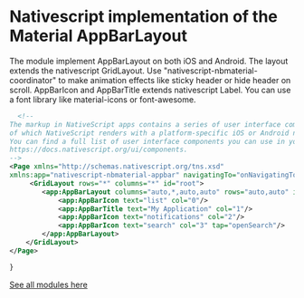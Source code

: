 # Nativescript implementation of the Material AppBarLayout

The module implement AppBarLayout on both iOS and Android. 
The layout extends the nativescript GridLayout.
Use "nativescript-nbmaterial-coordinator" to make animation effects like sticky header or hide header on scroll.
AppBarIcon and AppBarTitle extends nativescript Label.
You can use a font library like material-icons or font-awesome.

```xml
  <!--
The markup in NativeScript apps contains a series of user interface components, each
of which NativeScript renders with a platform-specific iOS or Android native control.
You can find a full list of user interface components you can use in your app at
https://docs.nativescript.org/ui/components.
-->
<Page xmlns="http://schemas.nativescript.org/tns.xsd" 
xmlns:app="nativescript-nbmaterial-appbar" navigatingTo="onNavigatingTo">
	 <GridLayout rows="*" columns="*" id="root">  
		<app:AppBarLayout columns="auto,*,auto,auto" rows="auto,auto" id="actionbar">
			<app:AppBarIcon text="list" col="0"/>
			<app:AppBarTitle text="My Application" col="1"/>
			<app:AppBarIcon text="notifications" col="2"/>
			<app:AppBarIcon text="search" col="3" tap="openSearch"/> 
		</app:AppBarLayout>  
	</GridLayout>
</Page>

}
```


[See all modules here](https://github.com/nabil-mansouri/nativescript-nbmaterial)
